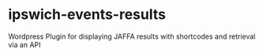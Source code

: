 # ipswich-events-results
Wordpress Plugin for displaying JAFFA results with shortcodes and retrieval via an API
